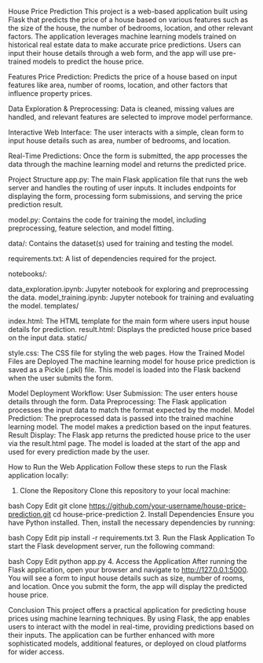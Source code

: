 House Price Prediction
This project is a web-based application built using Flask that predicts the price of a house based on various features such as the size of the house, the number of bedrooms, location, and other relevant factors. The application leverages machine learning models trained on historical real estate data to make accurate price predictions. Users can input their house details through a web form, and the app will use pre-trained models to predict the house price.

Features
Price Prediction: Predicts the price of a house based on input features like area, number of rooms, location, and other factors that influence property prices.

Data Exploration & Preprocessing: Data is cleaned, missing values are handled, and relevant features are selected to improve model performance.

Interactive Web Interface: The user interacts with a simple, clean form to input house details such as area, number of bedrooms, and location.

Real-Time Predictions: Once the form is submitted, the app processes the data through the machine learning model and returns the predicted price.

Project Structure
app.py: The main Flask application file that runs the web server and handles the routing of user inputs. It includes endpoints for displaying the form, processing form submissions, and serving the price prediction result.

model.py: Contains the code for training the model, including preprocessing, feature selection, and model fitting.

data/: Contains the dataset(s) used for training and testing the model.

requirements.txt: A list of dependencies required for the project.

notebooks/:

data_exploration.ipynb: Jupyter notebook for exploring and preprocessing the data.
model_training.ipynb: Jupyter notebook for training and evaluating the model.
templates/

index.html: The HTML template for the main form where users input house details for prediction.
result.html: Displays the predicted house price based on the input data.
static/

style.css: The CSS file for styling the web pages.
How the Trained Model Files are Deployed
The machine learning model for house price prediction is saved as a Pickle (.pkl) file. This model is loaded into the Flask backend when the user submits the form.

Model Deployment Workflow:
User Submission: The user enters house details through the form.
Data Preprocessing: The Flask application processes the input data to match the format expected by the model.
Model Prediction:
The preprocessed data is passed into the trained machine learning model.
The model makes a prediction based on the input features.
Result Display: The Flask app returns the predicted house price to the user via the result.html page.
The model is loaded at the start of the app and used for every prediction made by the user.

How to Run the Web Application
Follow these steps to run the Flask application locally:

1. Clone the Repository
Clone this repository to your local machine:

bash
Copy
Edit
git clone https://github.com/your-username/house-price-prediction.git
cd house-price-prediction
2. Install Dependencies
Ensure you have Python installed. Then, install the necessary dependencies by running:

bash
Copy
Edit
pip install -r requirements.txt
3. Run the Flask Application
To start the Flask development server, run the following command:

bash
Copy
Edit
python app.py
4. Access the Application
After running the Flask application, open your browser and navigate to http://127.0.0.1:5000. You will see a form to input house details such as size, number of rooms, and location. Once you submit the form, the app will display the predicted house price.

Conclusion
This project offers a practical application for predicting house prices using machine learning techniques. By using Flask, the app enables users to interact with the model in real-time, providing predictions based on their inputs. The application can be further enhanced with more sophisticated models, additional features, or deployed on cloud platforms for wider access.
